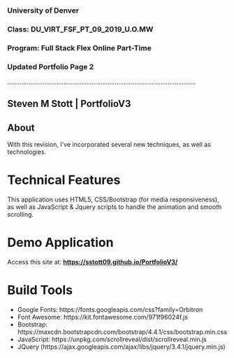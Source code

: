 ### University of Denver 
### Class: DU_VIRT_FSF_PT_09_2019_U.O.MW
### Program: Full Stack Flex Online Part-Time
### Updated Portfolio Page 2
...........................................................................................................

## Steven M Stott | PortfolioV3

## About
With this revision, I've incorporated several new techniques, as well as technologies.

# Technical Features
This application uses HTML5, CSS/Bootstrap (for media responsiveness), as well as JavaScript & Jquery scripts to handle the animation and smooth scrolling.

# Demo Application
Access this site at: **https://sstott09.github.io/PortfolioV3/**

# Build Tools
<ul>
<li>Google Fonts: https://fonts.googleapis.com/css?family=Orbitron</li>
<li>Font Awesome: https://kit.fontawesome.com/971f96024f.js</li>
<li>Bootstrap: https://maxcdn.bootstrapcdn.com/bootstrap/4.4.1/css/bootstrap.min.css</li>
<li>JavaScript: https://unpkg.com/scrollreveal/dist/scrollreveal.min.js<br>
<li>JQuery (https://ajax.googleapis.com/ajax/libs/jquery/3.4.1/jquery.min.js)</li>